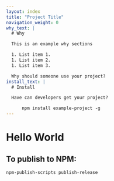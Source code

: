 ```yaml
---
layout: index
title: "Project Title"
navigation_weight: 0
why_text: |
  # Why

  This is an example why sections

  1. List item 1.
  1. List item 2.
  1. List item 3.

  Why should someone use your project?
install_text: |
  # Install

  Have can developers get your project?

      npm install example-project -g
---
```


# Hello World

## To publish to NPM:
```
npm-publish-scripts publish-release
```
